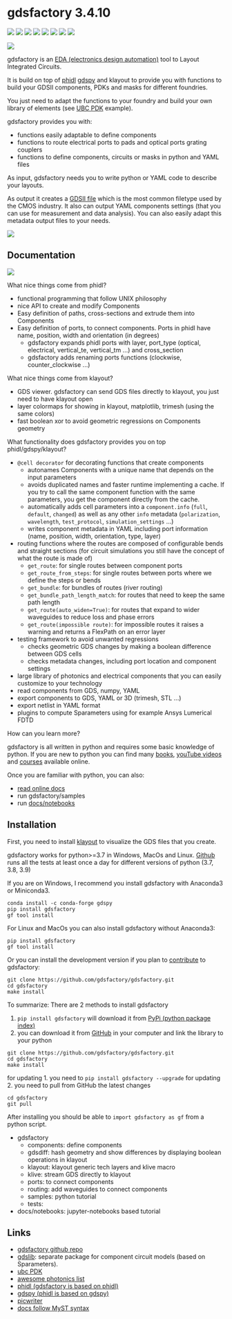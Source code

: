 # gdsfactory 3.4.10

[![](https://readthedocs.org/projects/gdsfactory/badge/?version=latest)](https://gdsfactory.readthedocs.io/en/latest/?badge=latest)
[![](https://img.shields.io/pypi/v/gdsfactory)](https://pypi.org/project/gdsfactory/)
[![](https://img.shields.io/github/issues/gdsfactory/gdsfactory)](https://github.com/gdsfactory/gdsfactory/issues)
![](https://img.shields.io/github/forks/gdsfactory/gdsfactory)
![](https://img.shields.io/github/stars/gdsfactory/gdsfactory)
[![](https://img.shields.io/github/license/gdsfactory/gdsfactory)](https://choosealicense.com/licenses/mit/)
[![](https://img.shields.io/codecov/c/github/gdsfactory/gdsfactory)](https://codecov.io/gh/gdsfactory/gdsfactory/tree/master/gdsfactory)
[![](https://img.shields.io/badge/code%20style-black-000000.svg)](https://github.com/psf/black)

![](https://i.imgur.com/v4wpHpg.png)

gdsfactory is an [EDA (electronics design automation)](https://en.wikipedia.org/wiki/Electronic_design_automation) tool to Layout Integrated Circuits.

It is build on top of [phidl](https://github.com/amccaugh/phidl) [gdspy](https://github.com/heitzmann/gdspy) and klayout to provide you with functions to build your GDSII components, PDKs and masks for different foundries.

You just need to adapt the functions to your foundry and build your own library of elements (see [UBC PDK](https://github.com/gdsfactory/ubc) example).

gdsfactory provides you with:

* functions easily adaptable to define components
* functions to route electrical ports to pads and optical ports grating couplers
* functions to define components, circuits or masks in python and YAML files

As input, gdsfactory needs you to write python or YAML code to describe your layouts.

As output it creates a [GDSII file](https://en.wikipedia.org/wiki/GDSII) which is the most common filetype used by the CMOS industry.
It also can output YAML components settings (that you can use for measurement and data analysis). You can also easily adapt this metadata output files to your needs.

![](https://i.imgur.com/yzpcvHx.png)

## Documentation

![](https://i.imgur.com/4xQJ2yk.png)


What nice things come from phidl?

* functional programming that follow UNIX philosophy
* nice API to create and modify Components
* Easy definition of paths, cross-sections and extrude them into Components
* Easy definition of ports, to connect components. Ports in phidl have name, position, width and orientation (in degrees)
  * gdsfactory expands phidl ports with layer, port_type (optical, electrical, vertical_te, vertical_tm ...) and cross_section
  * gdsfactory adds renaming ports functions (clockwise, counter_clockwise ...)

What nice things come from klayout?

* GDS viewer. gdsfactory can send GDS files directly to klayout, you just need to have klayout open
* layer colormaps for showing in klayout, matplotlib, trimesh (using the same colors)
* fast boolean xor to avoid geometric regressions on Components geometry

What functionality does gdsfactory provides you on top phidl/gdspy/klayout?

* `@cell decorator` for decorating functions that create components
  * autonames Components with a unique name that depends on the input parameters
  * avoids duplicated names and faster runtime implementing a cache. If you try to call the same component function with the same parameters, you get the component directly from the cache.
  * automatically adds cell parameters into a `component.info` (`full`, `default`, `changed`) as well as any other `info` metadata (`polarization`, `wavelength`, `test_protocol`, `simulation_settings` ...)
  * writes component metadata in YAML including port information (name, position, width, orientation, type, layer)
* routing functions where the routes are composed of configurable bends and straight sections (for circuit simulations you still have the concept of what the route is made of)
  * `get_route`: for single routes between component ports
  * `get_route_from_steps`: for single routes between ports where we define the steps or bends
  * `get_bundle`: for bundles of routes (river routing)
  * `get_bundle_path_length_match`: for routes that need to keep the same path length
  * `get_route(auto_widen=True)`: for routes that expand to wider waveguides to reduce loss and phase errors
  * `get_route(impossible route)`: for impossible routes it raises a warning and returns a FlexPath on an error layer
* testing framework to avoid unwanted regressions
  * checks geometric GDS changes by making a boolean difference between GDS cells
  * checks metadata changes, including port location and component settings
* large library of photonics and electrical components that you can easily customize to your technology
* read components from GDS, numpy, YAML
* export components to GDS, YAML or 3D (trimesh, STL ...)
* export netlist in YAML format
* plugins to compute Sparameters using for example Ansys Lumerical FDTD

How can you learn more?

gdsfactory is all written in python and requires some basic knowledge of python. If you are new to python you can find many [books](https://jakevdp.github.io/PythonDataScienceHandbook/index.html), [youTube videos](https://www.youtube.com/c/anthonywritescode) and [courses](https://github.com/joamatab/practical-python) available online.

Once you are familiar with python, you can also:

* [read online docs](https://gdsfactory.readthedocs.io/en/latest)
* run gdsfactory/samples
* run [docs/notebooks](https://gdsfactory.readthedocs.io/en/latest/notebooks.html)

## Installation

First, you need to install [klayout](https://www.klayout.de/) to visualize the GDS files that you create.

gdsfactory works for python>=3.7 in Windows, MacOs and Linux.
[Github](https://github.com/gdsfactory/gdsfactory/actions) runs all the tests at least once a day for different versions of python (3.7, 3.8, 3.9)

If you are on Windows, I recommend you install gdsfactory with Anaconda3 or Miniconda3.

```
conda install -c conda-forge gdspy
pip install gdsfactory
gf tool install
```

For Linux and MacOs you can also install gdsfactory without Anaconda3:

```
pip install gdsfactory
gf tool install
```

Or you can install the development version if you plan to [contribute](https://gdsfactory.readthedocs.io/en/latest/contribution.html) to gdsfactory:

```
git clone https://github.com/gdsfactory/gdsfactory.git
cd gdsfactory
make install
```

To summarize: There are 2 methods to install gdsfactory

1. `pip install gdsfactory` will download it from [PyPi (python package index)](https://pypi.org/project/gdsfactory/)
2. you can download it from [GitHub](https://pypi.org/project/gdsfactory/) in your computer and link the library to your python

```
git clone https://github.com/gdsfactory/gdsfactory.git
cd gdsfactory
make install
```

for updating 1. you need to `pip install gdsfactory --upgrade`
for updating 2. you need to pull from GitHub the latest changes

```
cd gdsfactory
git pull
```

After installing you should be able to `import gdsfactory as gf` from a python script.

* gdsfactory
  * components: define components
  * gdsdiff: hash geometry and show differences by displaying boolean operations in klayout
  * klayout: klayout generic tech layers and klive macro
  * klive: stream GDS directly to klayout
  * ports: to connect components
  * routing: add waveguides to connect components
  * samples: python tutorial
  * tests:
* docs/notebooks: jupyter-notebooks based tutorial

## Links

* [gdsfactory github repo](https://github.com/gdsfactory/gdsfactory)
* [gdslib](https://github.com/gdsfactory/gdslib): separate package for component circuit models (based on Sparameters).
* [ubc PDK](https://github.com/gdsfactory/ubc)
* [awesome photonics list](https://github.com/joamatab/awesome_photonics)
* [phidl (gdsfactory is based on phidl)](https://github.com/amccaugh/phidl)
* [gdspy (phidl is based on gdspy)](https://github.com/heitzmann/gdspy)
* [picwriter](https://github.com/DerekK88/PICwriter)
* [docs follow MyST syntax](https://myst-parser.readthedocs.io/en/latest/syntax/optional.html)

